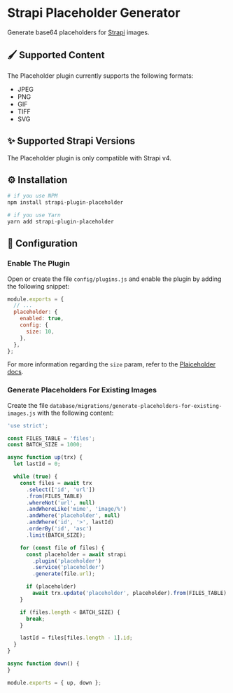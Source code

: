 # Strapi Placeholder Generator

Generate base64 placeholders for [Strapi](https://strapi.io/) images.

## 🖌️ Supported Content

The Placeholder plugin currently supports the following formats:

- JPEG
- PNG
- GIF
- TIFF
- SVG

## ✨ Supported Strapi Versions

The Placeholder plugin is only compatible with Strapi v4.

## ⚙️ Installation

```bash
# if you use NPM
npm install strapi-plugin-placeholder

# if you use Yarn
yarn add strapi-plugin-placeholder
```

## 🔧 Configuration

### Enable The Plugin

Open or create the file `config/plugins.js` and enable the plugin by adding the following snippet:

```js
module.exports = {
  // ...
  placeholder: {
    enabled: true,
    config: {
      size: 10,
    },
  },
};
```

For more information regarding the `size` param, refer to the [Plaiceholder docs](https://plaiceholder.co/).

### Generate Placeholders For Existing Images

Create the file `database/migrations/generate-placeholders-for-existing-images.js` with the following content:

```js
'use strict';

const FILES_TABLE = 'files';
const BATCH_SIZE = 1000;

async function up(trx) {
  let lastId = 0;

  while (true) {
    const files = await trx
      .select(['id', 'url'])
      .from(FILES_TABLE)
      .whereNot('url', null)
      .andWhereLike('mime', 'image/%')
      .andWhere('placeholder', null)
      .andWhere('id', '>', lastId)
      .orderBy('id', 'asc')
      .limit(BATCH_SIZE);

    for (const file of files) {
      const placeholder = await strapi
        .plugin('placeholder')
        .service('placeholder')
        .generate(file.url);

      if (placeholder)
        await trx.update('placeholder', placeholder).from(FILES_TABLE).where('id', file.id);
    }

    if (files.length < BATCH_SIZE) {
      break;
    }

    lastId = files[files.length - 1].id;
  }
}

async function down() {
}

module.exports = { up, down };
```
